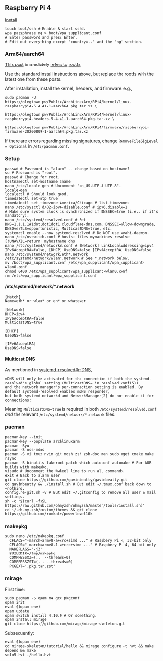 ## Raspberry Pi 4

[Install](https://archlinuxarm.org/platforms/armv8/broadcom/raspberry-pi-4#installation)

    touch boot/ssh # Enable & start sshd.
    wpa_passphrase ng > boot/wpa_supplicant.conf
    # Enter password and press Enter.
    # Edit out everything except "country=.." and the "ng" section.

### Arm64/aarch64

[This post](https://archlinuxarm.org/forum/viewtopic.php?t=13948) immediately
[refers to](https://archlinuxarm.org/forum/viewtopic.php?f=8&t=13734&start=50)
[rootfs](https://olegtown.pw/Public/ArchLinuxArm/RPi4/rootfs/).

Use the standard install instructions above,
but replace the rootfs with the latest one from these posts.

After installation, install the kernel, headers, and firmware. e.g.,

    sudo pacman -U https://olegtown.pw/Public/ArchLinuxArm/RPi4/kernel/linux-raspberrypi4-5.4.41-1-aarch64.pkg.tar.xz \
                   https://olegtown.pw/Public/ArchLinuxArm/RPi4/kernel/linux-raspberrypi4-headers-5.4.41-1-aarch64.pkg.tar.xz \
                   https://olegtown.pw/Public/ArchLinuxArm/RPi4/firmware/raspberrypi-firmware-20200809-1-aarch64.pkg.tar.xz

If there are errors regarding missing signatures, change `RemoveFileSigLevel = Optional` in `/etc/pacman.conf`.

### Setup

    passwd # Password is "alarm" -- change based on hostname?
    su # Password is "root".
    passwd # Change for root.
    hostnamectl set-hostname $name
    nano /etc/locale.gen # Uncomment "en_US.UTF-8 UTF-8".
    locale-gen
    localectl # Should look good.
    timedatectl set-ntp true
    timedatectl set-timezone America/Chicago # list-timezones
    nano /etc/sysctl.d/02-ipv6-disable.conf # ipv6.disable=1
    # Make sure system clock is synchronized if DNSSEC=true (i.e., if it's mandatory).
    nano /etc/systemd/resolved.conf # Set DNS=1.1.1.1#1dot1dot1dot1.cloudflare-dns.com, DNSSEC=allow-downgrade, DNSOverTLS=opportunistic, MulticastDNS=true, etc.
    systemctl enable --now systemd-resolved # Do NOT use avahi-daemon.
    nano /etc/nsswitch.conf # hosts: files mymachines resolve [!UNAVAIL=return] myhostname dns
    nano /etc/systemd/networkd.conf # [Network] LinkLocalAddressing=ipv4 IPv6AcceptRA=false, [DHCP] UseDNS=false [IPv6AcceptRA] UseDNS=false
    nano /etc/systemd/network/eth*.network /etc/systemd/network/wlan*.network # See *.network below.
    mv /boot/wpa_supplicant.conf /etc/wpa_supplicant/wpa_supplicant-wlan0.conf
    chmod 0400 /etc/wpa_supplicant/wpa_supplicant-wlan0.conf
    rm /etc/wpa_supplicant/wpa_supplicant.conf

#### /etc/systemd/network/\*.network

    [Match]
    Name=eth* or wlan* or en* or whatever
    
    [Network]
    DHCP=ipv4
    IPv6AcceptRA=false
    MulticastDNS=true
    
    [DHCP]
    UseDNS=false
    
    [IPv6AcceptRA]
    UseDNS=false

#### Multicast DNS

As mentioned in [systemd-resolved#mDNS](https://wiki.archlinux.org/index.php/Systemd-resolved#mDNS),

    mDNS will only be activated for the connection if both the systemd-resolved's global setting (MulticastDNS= in resolved.conf(5))
    and the network manager's per-connection setting is enabled. By default systemd-resolved enables mDNS responder,
    but both systemd-networkd and NetworkManager[2] do not enable it for connections:

Meaning `MulticastDNS=true` is required in both `/etc/systemd/resolved.conf` *and*
the relevant `/etc/systemd/network/*.network` files.

### pacman

    pacman-key --init
    pacman-key --populate archlinuxarm
    pacman -Syu
    pacman -S nss-mdns
    pacman -S vi tmux nvim git mosh zsh zsh-doc man sudo wget cmake make rsync
    pacman -S binutils fakeroot patch which autoconf automake # For AUR builds with makepkg.
    visudo # Uncomment the %wheel line to run all commands.
    exit # Back to alarm user
    git clone https://github.com/gavinbeatty/gavinbeatty.git
    cd gavinbeatty && ./install.sh # But edit ~/.tmux.conf back down to ~nothing.
    configure-git.sh -v # But edit ~/.gitconfig to remove all user & mail settings.
    sh -c "$(curl -fsSL https://raw.github.com/ohmyzsh/ohmyzsh/master/tools/install.sh)"
    cd ~/.oh-my-zsh/custom/themes && git clone https://github.com/romkatv/powerlevel10k

### makepkg

    sudo nano /etc/makepkg.conf
      CFLAGS="-march=armv8-a+crc+simd ..." # Raspbery Pi 4, 32-bit only
      CFLAGS="-march=armv8.1-a+crc+simd ..." # Raspbery Pi 4, 64-bit only
      MAKEFLAGS="-j3"
      BUILDDIR=/tmp/makepkg
      COMPRESSXZ=(... --threads=0)
      COMPRESSZST=(... --threads=0)
      PKGEXT='.pkg.tar.zst'

### mirage

First time:

    sudo pacman -S opam m4 gcc pkgconf
    opam init
    eval $(opam env)
    opam update
    opam switch install 4.10.0 # Or something.
    opam install mirage
    git clone https://github.com/mirage/mirage-skeleton.git

Subsequently:

    eval $(opam env)
    cd mirage-skeleton/tutorial/hello && mirage configure -t hvt && make depend && make
    solo5-hvt ./hello.hvt


